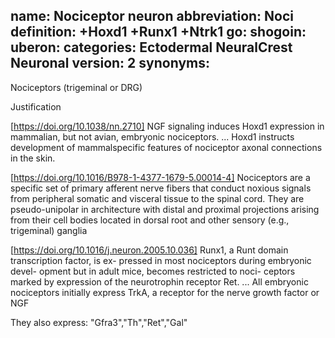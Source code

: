 name: Nociceptor neuron
abbreviation: Noci
definition: +Hoxd1 +Runx1 +Ntrk1
go:
shogoin: 
uberon:
categories: Ectodermal NeuralCrest Neuronal
version: 2
synonyms:
---

Nociceptors (trigeminal or DRG)

Justification

[https://doi.org/10.1038/nn.2710] NGF signaling induces Hoxd1 expression in mammalian, but not avian, embryonic nociceptors. ... Hoxd1 instructs development of mammalspecific features of nociceptor axonal connections in the skin.

[https://doi.org/10.1016/B978-1-4377-1679-5.00014-4] Nociceptors are a specific set of primary afferent nerve fibers that conduct noxious signals from peripheral somatic and visceral tissue to the spinal cord. They are pseudo-unipolar in architecture with distal and proximal projections arising from their cell bodies located in dorsal root and other sensory (e.g., trigeminal) ganglia

[https://doi.org/10.1016/j.neuron.2005.10.036] Runx1, a Runt domain transcription factor, is ex- pressed in most nociceptors during embryonic devel- opment but in adult mice, becomes restricted to noci- ceptors marked by expression of the neurotrophin receptor Ret. ... All
embryonic nociceptors initially express TrkA, a receptor for the nerve growth factor or NGF

They also express:
"Gfra3","Th","Ret","Gal"